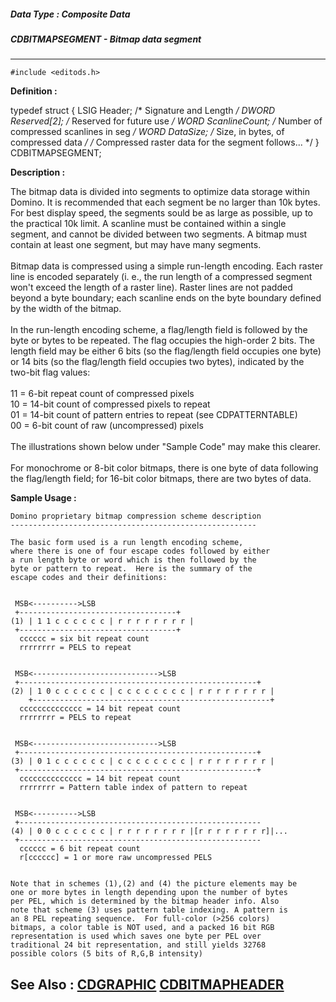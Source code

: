 ##### Data Type : Composite Data
##### CDBITMAPSEGMENT - Bitmap data segment
---
```
#include <editods.h>
```

**Definition :**

typedef struct {
   LSIG  Header;  /* Signature and Length */
   DWORD Reserved[2]; /* Reserved for future use */
   WORD  ScanlineCount; /* Number of compressed scanlines in seg */
   WORD  DataSize; /* Size, in bytes, of compressed data */
/* Compressed raster data for the segment follows... */
} CDBITMAPSEGMENT;

**Description :**

The bitmap data is divided into segments to optimize data storage within Domino.  It is recommended that each segment be no larger than 10k bytes.  For best display speed, the segments sould be as large as possible, up to the practical 10k limit.  A scanline must be contained within a single segment, and cannot be divided between two segments.  A bitmap must contain at least one segment, but may have many segments.<br>
<br>
Bitmap data is compressed using a simple run-length encoding.  Each raster line is encoded separately (i. e., the run length of a compressed segment won't exceed the length of a raster line).  Raster lines are not padded beyond a byte boundary;  each scanline ends on the byte boundary defined by the width of the bitmap.<br>
<br>
In the run-length encoding scheme, a flag/length field is followed by the byte or bytes to be repeated.  The flag occupies the high-order 2 bits.  The length field may be either 6 bits (so the flag/length field occupies one byte) or 14 bits (so the flag/length field occupies two bytes), indicated by the two-bit flag values:<br>
<br>
	11 = 6-bit repeat count of compressed pixels<br>
	10 = 14-bit count of compressed pixels to repeat<br>
	01 = 14-bit count of pattern entries to repeat (see CDPATTERNTABLE)<br>
        	00 = 6-bit count of raw (uncompressed) pixels<br>
<br>
The illustrations shown below under &quot;Sample Code&quot; may make this clearer.<br>
<br>
For monochrome or 8-bit color bitmaps, there is one byte of data following the flag/length field;  for 16-bit color bitmaps, there are two bytes of data.


**Sample Usage :**
```
Domino proprietary bitmap compression scheme description
-------------------------------------------------------

The basic form used is a run length encoding scheme,
where there is one of four escape codes followed by either 
a run length byte or word which is then followed by the 
byte or pattern to repeat.  Here is the summary of the 
escape codes and their definitions:


 MSB<---------->LSB
 +-----------------------------------+
(1) | 1 1 c c c c c c | r r r r r r r r |
 +-----------------------------------+
  cccccc = six bit repeat count
  rrrrrrrr = PELS to repeat


 MSB<---------------------------->LSB
 +-----------------------------------------------------+
(2) | 1 0 c c c c c c | c c c c c c c c | r r r r r r r r |
	+-----------------------------------------------------+
  cccccccccccccc = 14 bit repeat count
  rrrrrrrr = PELS to repeat


 MSB<---------------------------->LSB
 +-----------------------------------------------------+
(3) | 0 1 c c c c c c | c c c c c c c c | r r r r r r r r |
 +-----------------------------------------------------+
  cccccccccccccc = 14 bit repeat count
  rrrrrrrr = Pattern table index of pattern to repeat 


 MSB<---------->LSB
 +------------------------------------------------------
(4) | 0 0 c c c c c c | r r r r r r r r |[r r r r r r r r]|...
 +------------------------------------------------------
  cccccc = 6 bit repeat count
  r[cccccc] = 1 or more raw uncompressed PELS  


Note that in schemes (1),(2) and (4) the picture elements may be 
one or more bytes in length depending upon the number of bytes
per PEL, which is determined by the bitmap header info. Also
note that scheme (3) uses pattern table indexing. A pattern is
an 8 PEL repeating sequence.  For full-color (>256 colors) 
bitmaps, a color table is NOT used, and a packed 16 bit RGB
representation is used which saves one byte per PEL over 
traditional 24 bit representation, and still yields 32768 
possible colors (5 bits of R,G,B intensity)

```

**See Also :**
[CDGRAPHIC](/domino-c-api-docs/reference/Data/CDGRAPHIC)
[CDBITMAPHEADER](/domino-c-api-docs/reference/Data/CDBITMAPHEADER)
---
